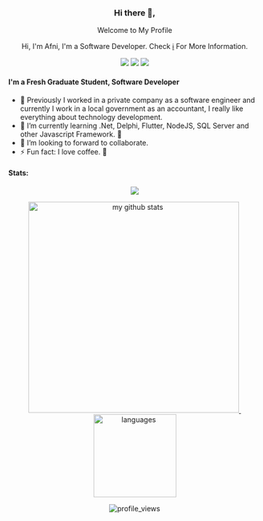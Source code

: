 <div align="center">
<h3>Hi there 👋,</h3>
<p>Welcome to My Profile</p>
<p>Hi, I'm Afni, I'm a Software Developer. Check <a href="#">ℹ️</a> For More Information.</p>

[![](https://img.shields.io/badge/@urangbanua-black?logo=github&style=flat-square)](https://urangbanua.github.io)
[![](https://img.shields.io/badge/@urang--banua-black?logo=medium&style=flat-square)](https://medium.com/@urang-banua)
[![](https://img.shields.io/badge/-afni.afdillah-1fa2f2?logo=facebook&style=flat-square&logoColor=white)](https://facebook.com/afni.afdillah) 
</div>

#### I'm a Fresh Graduate Student, Software Developer
- 🔭  Previously I worked in a private company as a software engineer and currently I work in a local government as an accountant, I really like everything about technology development.
- 🌱 I’m currently learning .Net, Delphi, Flutter, NodeJS, SQL Server and other Javascript Framework. 🤣
- 👯 I’m looking to forward to collaborate. 
- ⚡ Fun fact: I love coffee. 🍜

#### Stats:  

<!-- thropy -->
<a href="https://urangbanua.github.io">
    <p align="center">
        <img src="https://github-profile-trophy.vercel.app/?username=urangbanua&column=7&theme=radical"/>
    </p>
</a>

<!-- status codes -->
<a align="center" href="https://github.com/urangbanua">
    <p align="center">
    <img src="https://github-readme-stats.vercel.app/api?username=urangbanua&show_icons=true&count_private=true&theme=radical" alt="my github stats" width="420"/>&nbsp;<img src="https://github-readme-stats.vercel.app/api/top-langs/?username=urangbanua&count_private=true&hide=css,tsql,blade,%20jupyter+notebook&langs_count=10&theme=radical&layout=compact" alt="languages" height="165">
    </p>
</a>

<p align="center">
 <img src="https://komarev.com/ghpvc/?username=urangbanua&color=brightgreen&style=flat-square" alt="profile_views"/>
</p>
